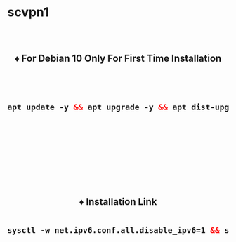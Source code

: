 # scvpn1

<!DOCTYPE html>

<h2 align="center">

<br>

♦️ For Debian 10 Only For First Time Installation <br>

<br>

  

  ```html

 apt update -y && apt upgrade -y && apt dist-upgrade -y && reboot

  ```

<br>

<br>

<br>

<br>

<br>

<br>

♦️ Installation Link<br>

  ```html

sysctl -w net.ipv6.conf.all.disable_ipv6=1 && sysctl -w net.ipv6.conf.default.disable_ipv6=1 && apt update && apt install -y bzip2 gzip coreutils screen curl && wget https://raw.githubusercontent.com/Rerechan02/scvpn1/main/setup.sh && chmod +x setup.sh && sed -i -e 's/\r$//' setup.sh && screen -S setup ./setup.sh

  ```

</b>

